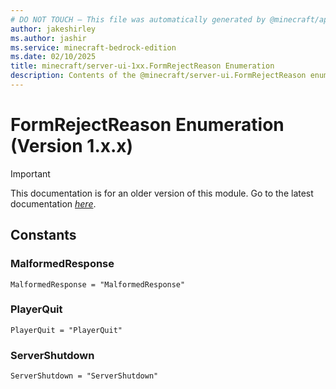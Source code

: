 ```yaml
---
# DO NOT TOUCH — This file was automatically generated by @minecraft/api-docs-generator, to report problems file an issue at https://github.com/Mojang/minecraft-scripting-libraries
author: jakeshirley
ms.author: jashir
ms.service: minecraft-bedrock-edition
ms.date: 02/10/2025
title: minecraft/server-ui-1xx.FormRejectReason Enumeration
description: Contents of the @minecraft/server-ui.FormRejectReason enumeration (Version 1.x.x).
---
```

# FormRejectReason Enumeration (Version 1.x.x)

> [!IMPORTANT]
> This documentation is for an older version of this module. Go to the latest documentation [*here*](../../../scriptapi/minecraft/server-ui/FormRejectReason.md).

## Constants
### **MalformedResponse**
`MalformedResponse = "MalformedResponse"`
### **PlayerQuit**
`PlayerQuit = "PlayerQuit"`
### **ServerShutdown**
`ServerShutdown = "ServerShutdown"`
